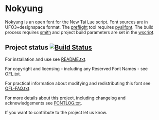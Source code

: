# Nokyung

Nokyung is an open font for the New Tai Lue script. Font sources are in UFO3+designspace format. The [preflight](preflight) tool requires [pysilfont](https://github.com/silnrsi/pysilfont). The build process requires [smith](https://github.com/silnrsi/smith) and project build parameters are set in the [wscript](wscript).

## Project status [![Build Status](http://build.palaso.org/app/rest/builds/buildType:Fonts_Nokyung/statusIcon)](http://build.palaso.org/viewType.html?buildTypeId=Fonts_Nokyung&guest=1)  

For installation and use see [README.txt](README.txt).

For copyright and licensing - including any Reserved Font Names - see [OFL.txt](OFL.txt).

For practical information about modifying and redistributing this font see [OFL-FAQ.txt](OFL-FAQ.txt).

For more details about this project, including changelog and acknowledgements see [FONTLOG.txt](FONTLOG.txt).

If you want to contribute to the project let us know.
